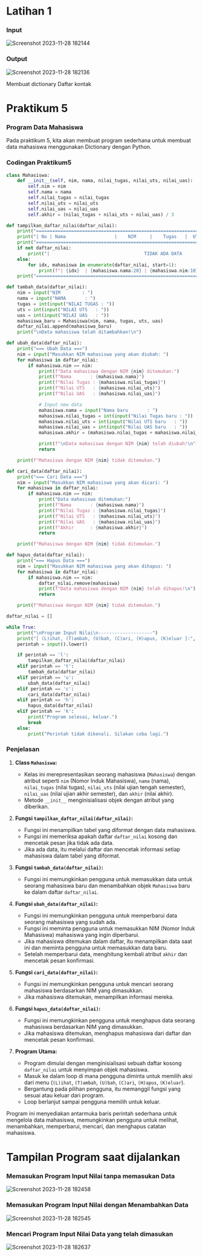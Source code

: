 # Latihan 1
### Input
![Screenshot 2023-11-28 182144](https://github.com/Pynixz/praktikum5/assets/147568964/d5d07b3f-3c80-4148-a95f-dfe502869734)
### Output
![Screenshot 2023-11-28 182136](https://github.com/Pynixz/praktikum5/assets/147568964/b9689ee6-706f-45ca-8916-f1ef88536b9b)

Membuat dictionary Daftar kontak

# Praktikum 5
### Program Data Mahasiswa

Pada praktikum 5, kita akan membuat program sederhana untuk membuat data mahasiswa menggunakan Dictionary dengan Python.

### Codingan Praktikum5

```python
class Mahasiswa:
    def __init__(self, nim, nama, nilai_tugas, nilai_uts, nilai_uas):
        self.nim = nim
        self.nama = nama
        self.nilai_tugas = nilai_tugas
        self.nilai_uts = nilai_uts
        self.nilai_uas = nilai_uas
        self.akhir = (nilai_tugas + nilai_uts + nilai_uas) / 3

def tampilkan_daftar_nilai(daftar_nilai):
    print("=====================================================================================")
    print("| No | Nama                  |    NIM     |    Tugas   |  UTS  |  UAS  |    Akhir   |")
    print("=====================================================================================")
    if not daftar_nilai:
        print("|                                   TIDAK ADA DATA                                  |")
    else:
        for idx, mahasiswa in enumerate(daftar_nilai, start=1):
            print(f"| {idx}  | {mahasiswa.nama:20} | {mahasiswa.nim:10} |  {mahasiswa.nilai_tugas:5}     |{mahasiswa.nilai_uts:5}  |{mahasiswa.nilai_uas:5}  |    {mahasiswa.akhir:5.2f}   |")
    print("=====================================================================================")

def tambah_data(daftar_nilai):
    nim = input("NIM        : ")
    nama = input("NAMA       : ")
    tugas = int(input("NILAI TUGAS : "))
    uts = int(input("NILAI UTS   : "))
    uas = int(input("NILAI UAS   : "))
    mahasiswa_baru = Mahasiswa(nim, nama, tugas, uts, uas)
    daftar_nilai.append(mahasiswa_baru)
    print("\nData mahasiswa telah ditambahkan!\n")

def ubah_data(daftar_nilai):
    print("=== Ubah Data ===")
    nim = input("Masukkan NIM mahasiswa yang akan diubah: ")
    for mahasiswa in daftar_nilai:
        if mahasiswa.nim == nim:
            print(f"Data mahasiswa dengan NIM {nim} ditemukan:")
            print(f"Nama       : {mahasiswa.nama}")
            print(f"Nilai Tugas : {mahasiswa.nilai_tugas}")
            print(f"Nilai UTS   : {mahasiswa.nilai_uts}")
            print(f"Nilai UAS   : {mahasiswa.nilai_uas}")

            # Input new data
            mahasiswa.nama = input("Nama baru       : ")
            mahasiswa.nilai_tugas = int(input("Nilai Tugas baru : "))
            mahasiswa.nilai_uts = int(input("Nilai UTS baru   : "))
            mahasiswa.nilai_uas = int(input("Nilai UAS baru   : "))
            mahasiswa.akhir = (mahasiswa.nilai_tugas + mahasiswa.nilai_uts + mahasiswa.nilai_uas) / 3

            print(f"\nData mahasiswa dengan NIM {nim} telah diubah!\n")
            return

    print(f"Mahasiswa dengan NIM {nim} tidak ditemukan.")

def cari_data(daftar_nilai):
    print("=== Cari Data ===")
    nim = input("Masukkan NIM mahasiswa yang akan dicari: ")
    for mahasiswa in daftar_nilai:
        if mahasiswa.nim == nim:
            print("Data mahasiswa ditemukan:")
            print(f"Nama       : {mahasiswa.nama}")
            print(f"Nilai Tugas : {mahasiswa.nilai_tugas}")
            print(f"Nilai UTS   : {mahasiswa.nilai_uts}")
            print(f"Nilai UAS   : {mahasiswa.nilai_uas}")
            print(f"Akhir      : {mahasiswa.akhir}")
            return

    print(f"Mahasiswa dengan NIM {nim} tidak ditemukan.")

def hapus_data(daftar_nilai):
    print("=== Hapus Data ===")
    nim = input("Masukkan NIM mahasiswa yang akan dihapus: ")
    for mahasiswa in daftar_nilai:
        if mahasiswa.nim == nim:
            daftar_nilai.remove(mahasiswa)
            print(f"Data mahasiswa dengan NIM {nim} telah dihapus!\n")
            return

    print(f"Mahasiswa dengan NIM {nim} tidak ditemukan.")

daftar_nilai = []

while True:
    print("\nProgram Input Nilai\n--------------------")
    print("[ (L)ihat, (T)ambah, (U)bah, (C)ari, (H)apus, (K)eluar ]:", end="")
    perintah = input().lower()

    if perintah == 'l':
        tampilkan_daftar_nilai(daftar_nilai)
    elif perintah == 't':
        tambah_data(daftar_nilai)
    elif perintah == 'u':
        ubah_data(daftar_nilai)
    elif perintah == 'c':
        cari_data(daftar_nilai)
    elif perintah == 'h':
        hapus_data(daftar_nilai)
    elif perintah == 'k':
        print("Program selesai, keluar.")
        break
    else:
        print("Perintah tidak dikenali. Silakan coba lagi.")
```
### Penjelasan

1. **Class `Mahasiswa`:**
   - Kelas ini merepresentasikan seorang mahasiswa (`Mahasiswa`) dengan atribut seperti `nim` (Nomor Induk Mahasiswa), `nama` (nama), `nilai_tugas` (nilai tugas), `nilai_uts` (nilai ujian tengah semester), `nilai_uas` (nilai ujian akhir semester), dan `akhir` (nilai akhir).
   - Metode `__init__` menginisialisasi objek dengan atribut yang diberikan.

2. **Fungsi `tampilkan_daftar_nilai(daftar_nilai)`:**
   - Fungsi ini menampilkan tabel yang diformat dengan data mahasiswa.
   - Fungsi ini memeriksa apakah daftar `daftar_nilai` kosong dan mencetak pesan jika tidak ada data.
   - Jika ada data, itu melalui daftar dan mencetak informasi setiap mahasiswa dalam tabel yang diformat.

3. **Fungsi `tambah_data(daftar_nilai)`:**
   - Fungsi ini memungkinkan pengguna untuk memasukkan data untuk seorang mahasiswa baru dan menambahkan objek `Mahasiswa` baru ke dalam daftar `daftar_nilai`.

4. **Fungsi `ubah_data(daftar_nilai)`:**
   - Fungsi ini memungkinkan pengguna untuk memperbarui data seorang mahasiswa yang sudah ada.
   - Fungsi ini meminta pengguna untuk memasukkan NIM (Nomor Induk Mahasiswa) mahasiswa yang ingin diperbarui.
   - Jika mahasiswa ditemukan dalam daftar, itu menampilkan data saat ini dan meminta pengguna untuk memasukkan data baru.
   - Setelah memperbarui data, menghitung kembali atribut `akhir` dan mencetak pesan konfirmasi.

5. **Fungsi `cari_data(daftar_nilai)`:**
   - Fungsi ini memungkinkan pengguna untuk mencari seorang mahasiswa berdasarkan NIM yang dimasukkan.
   - Jika mahasiswa ditemukan, menampilkan informasi mereka.

6. **Fungsi `hapus_data(daftar_nilai)`:**
   - Fungsi ini memungkinkan pengguna untuk menghapus data seorang mahasiswa berdasarkan NIM yang dimasukkan.
   - Jika mahasiswa ditemukan, menghapus mahasiswa dari daftar dan mencetak pesan konfirmasi.

7. **Program Utama:**
   - Program dimulai dengan menginisialisasi sebuah daftar kosong `daftar_nilai` untuk menyimpan objek mahasiswa.
   - Masuk ke dalam loop di mana pengguna diminta untuk memilih aksi dari menu (`(L)ihat`, `(T)ambah`, `(U)bah`, `(C)ari`, `(H)apus`, `(K)eluar`).
   - Bergantung pada pilihan pengguna, itu memanggil fungsi yang sesuai atau keluar dari program.
   - Loop berlanjut sampai pengguna memilih untuk keluar.

Program ini menyediakan antarmuka baris perintah sederhana untuk mengelola data mahasiswa, memungkinkan pengguna untuk melihat, menambahkan, memperbarui, mencari, dan menghapus catatan mahasiswa.

# Tampilan Program saat dijalankan

### Memasukan Program Input Nilai tanpa memasukan Data 
![Screenshot 2023-11-28 182458](https://github.com/Pynixz/praktikum5/assets/147568964/592962a8-c47c-4b01-91b3-0952d7993791)

### Memasukan Program Input Nilai dengan Menambahkan Data 
![Screenshot 2023-11-28 182545](https://github.com/Pynixz/praktikum5/assets/147568964/abcac787-f573-4877-9845-ea21b0c17283)

### Mencari Program Input Nilai Data yang telah dimasukan
![Screenshot 2023-11-28 182637](https://github.com/Pynixz/praktikum5/assets/147568964/e8491496-b1a3-4c43-873b-f0cedd41ff45)

###
